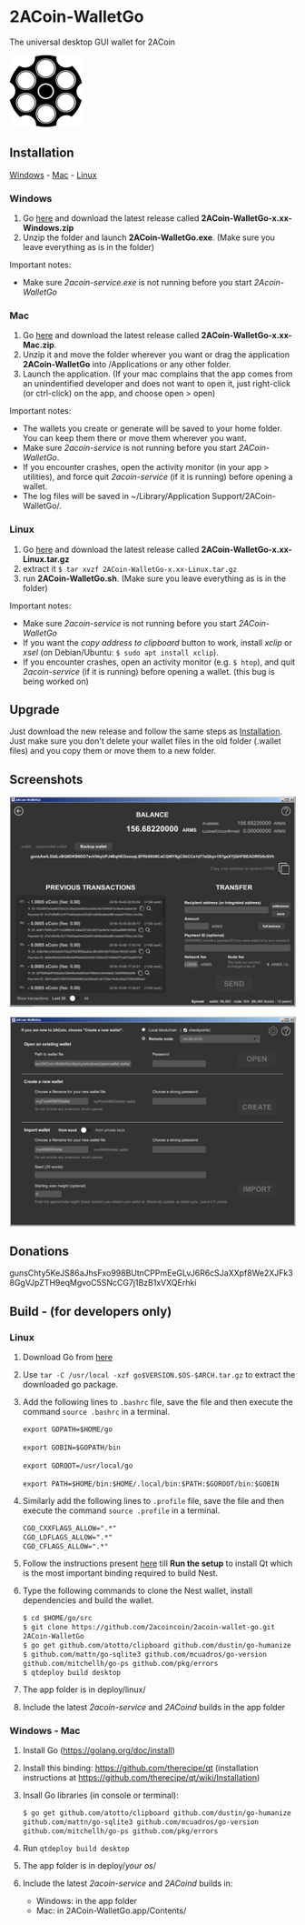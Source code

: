 
# 2ACoin-WalletGo

The universal desktop GUI wallet for 2ACoin

![Main Screen](/2acoin_logo.png)

## Installation

[Windows](#windows) - [Mac](#mac) - [Linux](#linux)

### Windows

1. Go [here](https://github.com/2acoin/2acoin-wallet-go/releases) and download the latest release called **2ACoin-WalletGo-x.xx-Windows.zip**
2. Unzip the folder and launch **2ACoin-WalletGo.exe**. (Make sure you leave everything as is in the folder)

Important notes:

* Make sure *2acoin-service.exe* is not running before you start *2Acoin-WalletGo*

### Mac

1. Go [here](https://github.com/2acoincoin/2acoin-wallet-go/releases) and download the latest release called **2ACoin-WalletGo-x.xx-Mac.zip**.
2. Unzip it and move the folder wherever you want or drag the application **2ACoin-WalletGo** into /Applications or any other folder.
3. Launch the application. (If your mac complains that the app comes from an unindentified developer and does not want to open it, just right-click (or ctrl-click) on the app, and choose open > open)

Important notes:

* The wallets you create or generate will be saved to your home folder. You can keep them there or move them wherever you want.
* Make sure *2acoin-service* is not running before you start *2ACoin-WalletGo*.
* If you encounter crashes, open the activity monitor (in your app > utilities), and force quit *2acoin-service* (if it is running) before opening a wallet.
* The log files will be saved in ~/Library/Application Support/2ACoin-WalletGo/.

### Linux

1. Go [here](https://github.com/2acoincoin/2acoin-wallet-go/releases) and download the latest release called **2ACoin-WalletGo-x.xx-Linux.tar.gz**
2. extract it
`$ tar xvzf 2ACoin-WalletGo-x.xx-Linux.tar.gz`
3. run **2ACoin-WalletGo.sh**. (Make sure you leave everything as is in the folder)

Important notes:

* Make sure *2acoin-service* is not running before you start *2ACoin-WalletGo*
* If you want the *copy address to clipboard* button to work, install *xclip* or *xsel* (on Debian/Ubuntu: `$ sudo apt install xclip`).
* If you encounter crashes, open an activity monitor (e.g. `$ htop`), and quit *2acoin-service* (if it is running) before opening a wallet. (this bug is being worked on)

## Upgrade

Just download the new release and follow the same steps as [Installation](#installation). Just make sure you don't delete your wallet files in the old folder (.wallet files) and you copy them or move them to a new folder.

## Screenshots

![Main Screen](/Screenshots/MainScreen.png)

![Open Wallet](/Screenshots/OpenWallet.png)

## Donations

gunsChty5KeJS86aJhsFxo998BUtnCPPmEeGLvJ6R6cSJaXXpf8We2XJFk38GgVJpZTH9eqMgvoC5SNcCG7j1BzB1xVXQErhki 


## Build - (for developers only)

### Linux

1. Download Go from [here](https://golang.org/dl/)

2. Use `tar -C /usr/local -xzf go$VERSION.$OS-$ARCH.tar.gz` to extract the downloaded go package.

3. Add the following lines to `.bashrc` file, save the file and then execute the command `source .bashrc` in a terminal.
    ```
    export GOPATH=$HOME/go

    export GOBIN=$GOPATH/bin

    export GOROOT=/usr/local/go

    export PATH=$HOME/bin:$HOME/.local/bin:$PATH:$GOROOT/bin:$GOBIN
    ```
4. Similarly add the following lines to `.profile` file, save the file and then execute the command `source .profile` in a terminal.
    ```
    CGO_CXXFLAGS_ALLOW=".*" 
    CGO_LDFLAGS_ALLOW=".*" 
    CGO_CFLAGS_ALLOW=".*" 
    ```
5. Follow the instructions present [here](https://github.com/therecipe/qt/wiki/Installation-on-Linux) till **Run the setup** to install Qt which is the most important binding required to build Nest.
6. Type the following commands to clone the Nest wallet, install dependencies and build the wallet.
    ```
    $ cd $HOME/go/src
    $ git clone https://github.com/2acoincoin/2acoin-wallet-go.git 2ACoin-WalletGo
    $ go get github.com/atotto/clipboard github.com/dustin/go-humanize $ github.com/mattn/go-sqlite3 github.com/mcuadros/go-version github.com/mitchellh/go-ps github.com/pkg/errors
    $ qtdeploy build desktop
    ```

1. The app folder is in deploy/linux/
1. Include the latest _2acoin-service_ and _2ACoind_ builds in the app folder

### Windows - Mac

1. Install Go (https://golang.org/doc/install)

1. Install this binding: https://github.com/therecipe/qt (installation instructions at https://github.com/therecipe/qt/wiki/Installation)

1. Insall Go libraries (in console or terminal):
    ```
    $ go get github.com/atotto/clipboard github.com/dustin/go-humanize github.com/mattn/go-sqlite3 github.com/mcuadros/go-version github.com/mitchellh/go-ps github.com/pkg/errors
    ```

1. Run `qtdeploy build desktop`

1. The app folder is in deploy/*your os*/

1. Include the latest _2acoin-service_ and _2ACoind_ builds in:
    * Windows: in the app folder
    * Mac: in 2ACoin-WalletGo.app/Contents/

